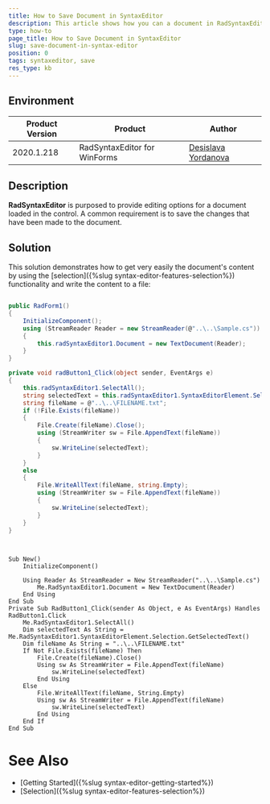 ```yaml
---
title: How to Save Document in SyntaxEditor
description: This article shows how you can a document in RadSyntaxEditor.
type: how-to
page_title: How to Save Document in SyntaxEditor
slug: save-document-in-syntax-editor
position: 0
tags: syntaxeditor, save
res_type: kb
---
```


## Environment
 
|Product Version|Product|Author|
|----|----|----|
|2020.1.218|RadSyntaxEditor for WinForms|[Desislava Yordanova](https://www.telerik.com/blogs/author/desislava-yordanova)|
 

## Description

**RadSyntaxEditor** is purposed to provide editing options for a document loaded in the control. A common requirement is to save the changes that have been made to the document. 

## Solution 

This solution demonstrates how to get very easily the document's content by using the [selection]({%slug syntax-editor-features-selection%}) functionality and write the content to a file:


````C#

public RadForm1()
{
    InitializeComponent();
    using (StreamReader Reader = new StreamReader(@"..\..\Sample.cs"))
    {
        this.radSyntaxEditor1.Document = new TextDocument(Reader);
    }
}

private void radButton1_Click(object sender, EventArgs e)
{
    this.radSyntaxEditor1.SelectAll();
    string selectedText = this.radSyntaxEditor1.SyntaxEditorElement.Selection.GetSelectedText();
    string fileName = @"..\..\FILENAME.txt";
    if (!File.Exists(fileName))
    {
        File.Create(fileName).Close();
        using (StreamWriter sw = File.AppendText(fileName))
        {
            sw.WriteLine(selectedText);
        }
    }
    else
    {
        File.WriteAllText(fileName, string.Empty);
        using (StreamWriter sw = File.AppendText(fileName))
        {
            sw.WriteLine(selectedText);
        }
    }
}
    

````
````VB.NET

Sub New()
    InitializeComponent()

    Using Reader As StreamReader = New StreamReader("..\..\Sample.cs")
        Me.RadSyntaxEditor1.Document = New TextDocument(Reader)
    End Using
End Sub
Private Sub RadButton1_Click(sender As Object, e As EventArgs) Handles RadButton1.Click
    Me.RadSyntaxEditor1.SelectAll()
    Dim selectedText As String = Me.RadSyntaxEditor1.SyntaxEditorElement.Selection.GetSelectedText()
    Dim fileName As String = "..\..\FILENAME.txt"
    If Not File.Exists(fileName) Then
        File.Create(fileName).Close()
        Using sw As StreamWriter = File.AppendText(fileName)
            sw.WriteLine(selectedText)
        End Using
    Else
        File.WriteAllText(fileName, String.Empty)
        Using sw As StreamWriter = File.AppendText(fileName)
            sw.WriteLine(selectedText)
        End Using
    End If
End Sub    

````


# See Also

* [Getting Started]({%slug syntax-editor-getting-started%}) 
* [Selection]({%slug syntax-editor-features-selection%})


